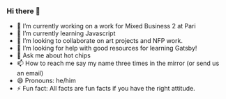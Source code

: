 ### Hi there 👋

- 🔭 I’m currently working on a work for Mixed Business 2 at Pari
- 🌱 I’m currently learning Javascript
- 👯 I’m looking to collaborate on art projects and NFP work. 
- 🤔 I’m looking for help with good resources for learning Gatsby!
- 💬 Ask me about hot chips
- 📫 How to reach me say my name three times in the mirror (or send us an email)
- 😄 Pronouns: he/him
- ⚡ Fun fact: All facts are fun facts if you have the right attitude. 

<!--
**NathanWra/NathanWra** is a ✨ _special_ ✨ repository because its `README.md` (this file) appears on your GitHub profile.

Here are some ideas to get you started:

- 🔭 I’m currently working on ...
- 🌱 I’m currently learning ...
- 👯 I’m looking to collaborate on ...
- 🤔 I’m looking for help with ...
- 💬 Ask me about ...
- 📫 How to reach me: ...
- 😄 Pronouns: ...
- ⚡ Fun fact: ...
-->
